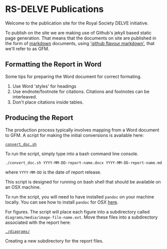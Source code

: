 # RS-DELVE Publications

Welcome to the publication site for the Royal Society DELVE initiative.

To publish on the site we are making use of Github's jekyll based static page generation. That means that the documents on site are published in the form of [markdown](https://en.wikipedia.org/wiki/Markdown) documents, using ['github flavour markdown'](https://github.github.com/gfm/), that we'll refer to as GFM.

## Formatting the Report in Word

Some tips for preparing the Word document for correct formating.

1. Use Word 'styles' for headings
2. Use endnote/footnote for citations. Citations and footnotes can be interleaved. 
3. Don't place citations inside tables.

## Producing the Report

The production process typically involves mapping from a Word document to GFM. A script for making the initial conversions is available here:

[`convert_doc.sh`](./convert_doc.sh)

To run the script, simply type into a bash command line console.

```
./convert_doc.sh YYYY-MM-DD-report-name.docx YYYY-MM-DD-report-name.md
```

where `YYYY-MM-DD` is the date of report release.

This script is designed for running on bash shell that should be available on an OSX machine.

To run the script, you will need to have installed `pandoc` on your machine locally. You can see how to install `pandoc` for OSX [here](https://pandoc.org/installing.html).


For figures. The script will place each figure into a subdirectory called `diagrams/media/image-file-name.ext`. Move these files into a subdirectory associated with the report here:

[`./diagrams/`](./diagrams/)

Creating a new subdirectory for the report files.




